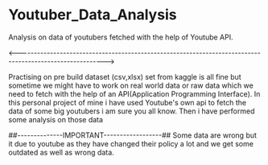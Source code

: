 # Youtuber_Data_Analysis
Analysis on data of youtubers fetched with the help of Youtube API.

<--------------------------------------------------------------------------------------------------------->

Practising on pre build dataset (csv,xlsx) set from kaggle is all fine but sometime we might have to work on real world data or raw data which we need to fetch with the help of an API(Application Programming Interface).
In this personal project of mine i have used Youtube's own api to fetch the data of some big youtubers i am sure you all know.
Then i have performed some analysis on those data

##--------------IMPORTANT------------------##
Some data are wrong but it due to youtube as they have changed their policy a lot and we get some outdated as well as wrong data.
